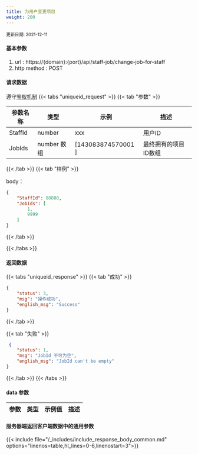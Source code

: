 ```yaml
---
title: 为用户变更项目
weight: 200
---
```


<small>更新日期: 2021-12-11</small>

#### 基本参数
1. url : https://{domain}:{port}/api/staff-job/change-job-for-staff
2. http method : POST

#### 请求数据
遵守[鉴权机制](/auth/)
{{< tabs "uniqueid_request" >}}
{{< tab "参数" >}} 

|  参数名称   |  类型 |  示例 |  描述 |
|  ----  | ----  | ----  | ----  |
| StaffId  | number  | xxx  | 用户ID |
|  JobIds  | number 数组 | [143083874570001 ] | 最终拥有的项目ID数组 |


{{< /tab >}}
{{< tab "样例" >}}


body： 

```json
{
    "StaffId": 88888,
    "JobIds": [
        1,
        9999
    ]
}
```
{{< /tab >}}

{{< /tabs >}}


#### 返回数据


{{< tabs "uniqueid_response" >}}
{{< tab "成功" >}} 
```json
{
    "status": 3,
    "msg": "操作成功",
    "english_msg": "Success"
}
```   
{{< /tab >}}

{{< tab "失败" >}}
```json
 {
    "status": 1,
    "msg": "JobId 不可为空",
    "english_msg": "JobId can't be empty"
}
```
{{< /tab >}}
{{< /tabs >}}
#### data 参数

|  参数   |  类型 |  示例值 |  描述 |
|  ----  | ----  | ----  |----  |


#### 服务器端返回客户端数据中的通用参数

{{< include file="/_includes/include_response_body_common.md"  options="linenos=table,hl_lines=0-6,linenostart=3">}}
